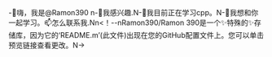 -👋嗨，我是@Ramon390 n-👀我感兴趣.N-🌱我目前正在学习cpp。N-💞️我想和你一起学习。📫怎么联系我.Nn<！--nRamon390/Ramon 390是一个✨特殊的✨存储库，因为它的‘README.m’(此文件)出现在您的GitHub配置文件上。您可以单击预览链接查看更改。N->
